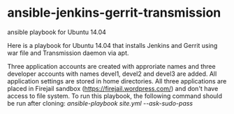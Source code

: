 # ansible-jenkins-gerrit-transmission
ansible playbook for Ubuntu 14.04 

Here is a playbook for Ubuntu 14.04 that installs Jenkins and Gerrit using war file and Transmission daemon 
via apt. 

Three application accounts are created with approriate names and three developer accounts with names devel1, devel2 and devel3 are added. All application settings are stored in home directories. 
All three applications are placed in Firejail sandbox (https://firejail.wordpress.com/) and don't have access to file system. To run this playbook, the following command should be run after cloning: 
*ansible-playbook site.yml --ask-sudo-pass*
